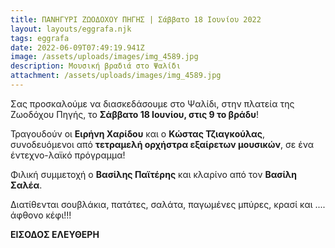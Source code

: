 ```yaml
---
title: ΠΑΝΗΓΥΡΙ ΖΩΟΔΟΧΟΥ ΠΗΓΗΣ | Σάββατο 18 Ιουνίου 2022
layout: layouts/eggrafa.njk
tags: eggrafa
date: 2022-06-09T07:49:19.941Z
image: /assets/uploads/images/img_4589.jpg
description: Μουσική βραδιά στο Ψαλίδι
attachment: /assets/uploads/images/img_4589.jpg
---
```

Σας προσκαλούμε να διασκεδάσουμε στο Ψαλίδι, στην πλατεία της Ζωοδόχου Πηγής, το **Σάββατο 18 Ιουνίου, στις 9 το βράδυ**!

Τραγουδούν οι **Ειρήνη Χαρίδου** και ο **Κώστας Τζιαγκούλας**, συνοδευόμενοι από **τετραμελή ορχήστρα εξαίρετων μουσικών**, σε ένα έντεχνο-λαϊκό πρόγραμμα!

Φιλική συμμετοχή ο **Βασίλης Παϊτέρης** και κλαρίνο από τον **Βασίλη Σαλέα**.

Διατίθενται σουβλάκια, πατάτες, σαλάτα, παγωμένες μπύρες, κρασί και .... άφθονο κέφι!!!

**ΕΙΣΟΔΟΣ ΕΛΕΥΘΕΡΗ**